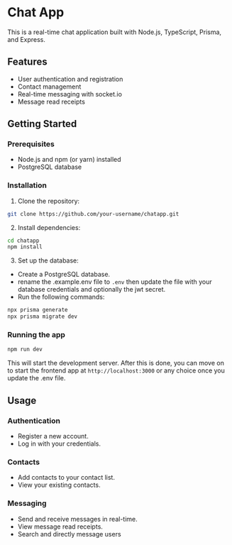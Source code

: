 # Chat App

This is a real-time chat application built with Node.js, TypeScript, Prisma, and Express.

## Features

* User authentication and registration
* Contact management
* Real-time messaging with socket.io
* Message read receipts

## Getting Started

### Prerequisites

* Node.js and npm (or yarn) installed
* PostgreSQL database

### Installation

1. Clone the repository:

```bash
git clone https://github.com/your-username/chatapp.git
```

2. Install dependencies:

```bash
cd chatapp
npm install
```

3. Set up the database:

* Create a PostgreSQL database.
* rename the .example.env file to `.env` then update the file with your database credentials and optionally the jwt secret.
* Run the following commands:

```bash
npx prisma generate
npx prisma migrate dev
```

### Running the app

```bash
npm run dev
```

This will start the development server. After this is done, you can move on to start the frontend app at `http://localhost:3000` or any choice once you update the .env file.

## Usage

### Authentication

* Register a new account.
* Log in with your credentials.

### Contacts

* Add contacts to your contact list.
* View your existing contacts.

### Messaging

* Send and receive messages in real-time.
* View message read receipts.
* Search and directly message users

